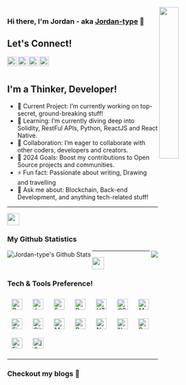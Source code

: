 <img align="right" src="https://user-images.githubusercontent.com/22797857/90096358-dba16400-dd54-11ea-8e44-e181ada72661.gif" width="30%" />

### Hi there, I'm Jordan - aka [Jordan-type](https://jordanmuthemba-com.vercel.app/) 👋

## Let's Connect! 

<a href="https://www.linkedin.com/in/jordan-muthemba/">
<img align="left" alt="LinkedIn | Jordan" width="22px" src="https://cdn.jsdelivr.net/npm/simple-icons@v3/icons/linkedin.svg" style="color: #0A66C2;"/>
</a>
<a href="https://www.instagram.com/jordan_type/">
<img align="left" alt="Instagram | Jordan" width="22px" src="https://cdn.jsdelivr.net/npm/simple-icons@v3/icons/instagram.svg" style="color: #E4405F;"/>
</a>
<a href="https://www.facebook.com/jordantypeizo.type/">
<img align="left" alt="Facebook | Jordan" width="22px" src="https://cdn.jsdelivr.net/npm/simple-icons@v3/icons/facebook.svg" style="color: #4267B2;"/>
</a>
<a href="https://twitter.com/type_jordan/">
<img align="left" alt="Twitter | Jordan" width="22px" src="https://cdn.jsdelivr.net/npm/simple-icons@v3/icons/twitter.svg" style="color: #1DA1F2;"/>
</a>

<br/><br/>

## I'm a Thinker, Developer!

- 🔭 Current Project: I’m currently working on top-secret, ground-breaking stuff!
- 🌱 Learning: I’m currently diving deep into Solidity, RestFul APIs, Python, ReactJS and React Native.
- 👯 Collaboration: I’m eager to collaborate with other coders, developers and creators.
- 🥅 2024 Goals: Boost my contributions to Open Source projects and communities.
- ⚡ Fun fact: Passionate about writing, Drawing and travelling
- 💬 Ask me about: Blockchain, Back-end Development, and anything tech-related stuff!

---
<img src="https://emojis.slackmojis.com/emojis/images/1471045852/841/hero.gif?1471045852" align="center" width="28" />

### My Github Statistics 
<p>
<img align="left"  alt="Jordan-type's Github Stats" src="https://github-readme-stats.vercel.app/api?username=Jordan-type&show_icons=true&title_color=fff&icon_color=79ff97&text_color=9f9f9f&bg_color=151515"/>
<img align="right" src = "https://github-readme-streak-stats.herokuapp.com/?user=Jordan-type&">
</p>

---
<img src="https://emojis.slackmojis.com/emojis/images/1471045839/793/computerrage.gif?1471045839" align="center" width="28" />

### Tech & Tools Preference!

<div align="left">
 <img style="margin: 10px" src="https://profilinator.rishav.dev/skills-assets/python-original.svg" alt="Python" height="25" />
 <img style="margin: 10px" src="https://profilinator.rishav.dev/skills-assets/javascript-original.svg" alt="JavaScript" height="25" />
 <img style="margin: 10px" src="https://profilinator.rishav.dev/skills-assets/express-original-wordmark.svg" alt="Express.js" height="25" />
 <img style="margin: 10px" src="https://profilinator.rishav.dev/skills-assets/react-original-wordmark.svg" alt="React" height="25" />
 <img style="margin: 10px" src="https://profilinator.rishav.dev/skills-assets/html5-original-wordmark.svg" alt="HTML5" height="25" />
 <img style="margin: 10px" src="https://profilinator.rishav.dev/skills-assets/css3-original-wordmark.svg" alt="CSS3" height="25" />
 <img style="margin: 10px" src="https://profilinator.rishav.dev/skills-assets/mongodb-original-wordmark.svg" alt="MongoDB" height="25" />
 <img style="margin: 10px" src="https://profilinator.rishav.dev/skills-assets/figma-icon.svg" alt="Figma" height="25" />
 <img style="margin: 10px" src="https://profilinator.rishav.dev/skills-assets/git-scm-icon.svg" alt="Git" height="25" />
 <img style="margin: 10px" src="https://profilinator.rishav.dev/skills-assets/mysql-original-wordmark.svg" alt="MySQL" height="25" />
 <img style="margin: 10px" src="https://profilinator.rishav.dev/skills-assets/bootstrap-plain.svg" alt="Bootstrap" height="25" />
 <img style="margin: 10px" src="https://profilinator.rishav.dev/skills-assets/nodejs-original-wordmark.svg" alt="Node.js" height="25" />
 <img style="margin: 10px" src="https://profilinator.rishav.dev/skills-assets/nginx-original.svg" alt="Nginx" height="25" />
 <img style="margin: 10px" src="https://profilinator.rishav.dev/skills-assets/gnu_bash-icon.svg" alt="Bash" height="25" />
 <img style="margin: 10px" src="https://profilinator.rishav.dev/skills-assets/firebase.png" alt="Firebase" height="25" />
 <img style="margin: 10px" src="https://profilinator.rishav.dev/skills-assets/jquery.png" alt="jQuery" height="25" />  
</div> 

---
### Checkout my blogs :loudspeaker:
